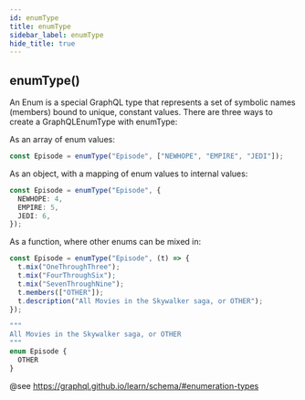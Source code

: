 ```yaml
---
id: enumType
title: enumType
sidebar_label: enumType
hide_title: true
---
```


## enumType()

An Enum is a special GraphQL type that represents a set of symbolic names (members)
bound to unique, constant values. There are three ways to create a GraphQLEnumType
with enumType:

As an array of enum values:

```ts
const Episode = enumType("Episode", ["NEWHOPE", "EMPIRE", "JEDI"]);
```

As an object, with a mapping of enum values to internal values:

```ts
const Episode = enumType("Episode", {
  NEWHOPE: 4,
  EMPIRE: 5,
  JEDI: 6,
});
```

As a function, where other enums can be mixed in:

```ts
const Episode = enumType("Episode", (t) => {
  t.mix("OneThroughThree");
  t.mix("FourThroughSix");
  t.mix("SevenThroughNine");
  t.members(["OTHER"]);
  t.description("All Movies in the Skywalker saga, or OTHER");
});
```

```graphql
"""
All Movies in the Skywalker saga, or OTHER
"""
enum Episode {
  OTHER
}
```

@see https://graphql.github.io/learn/schema/#enumeration-types

###
